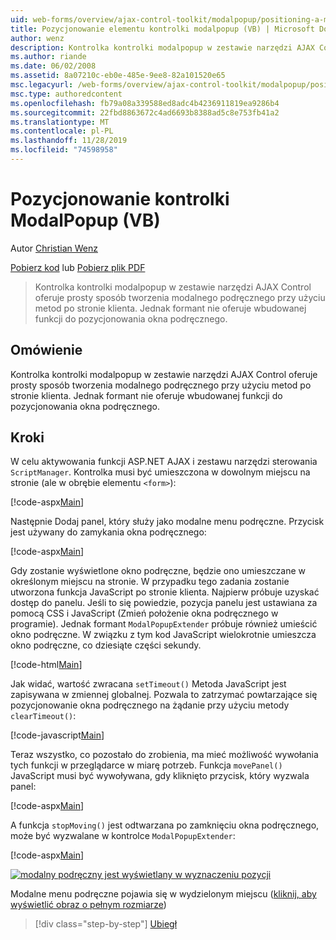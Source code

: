 ```yaml
---
uid: web-forms/overview/ajax-control-toolkit/modalpopup/positioning-a-modalpopup-vb
title: Pozycjonowanie elementu kontrolki modalpopup (VB) | Microsoft Docs
author: wenz
description: Kontrolka kontrolki modalpopup w zestawie narzędzi AJAX Control oferuje prosty sposób tworzenia modalnego podręcznego przy użyciu metod po stronie klienta. Jednak formant nie oferuje...
ms.author: riande
ms.date: 06/02/2008
ms.assetid: 8a07210c-eb0e-485e-9ee8-82a101520e65
msc.legacyurl: /web-forms/overview/ajax-control-toolkit/modalpopup/positioning-a-modalpopup-vb
msc.type: authoredcontent
ms.openlocfilehash: fb79a08a339588ed8adc4b4236911819ea9286b4
ms.sourcegitcommit: 22fbd8863672c4ad6693b8388ad5c8e753fb41a2
ms.translationtype: MT
ms.contentlocale: pl-PL
ms.lasthandoff: 11/28/2019
ms.locfileid: "74598958"
---
```

# <a name="positioning-a-modalpopup-vb"></a>Pozycjonowanie kontrolki ModalPopup (VB)

Autor [Christian Wenz](https://github.com/wenz)

[Pobierz kod](https://download.microsoft.com/download/2/4/0/24052038-f942-4336-905b-b60ae56f0dd5/ModalPopup4.vb.zip) lub [Pobierz plik PDF](https://download.microsoft.com/download/b/6/a/b6ae89ee-df69-4c87-9bfb-ad1eb2b23373/modalpopup4VB.pdf)

> Kontrolka kontrolki modalpopup w zestawie narzędzi AJAX Control oferuje prosty sposób tworzenia modalnego podręcznego przy użyciu metod po stronie klienta. Jednak formant nie oferuje wbudowanej funkcji do pozycjonowania okna podręcznego.

## <a name="overview"></a>Omówienie

Kontrolka kontrolki modalpopup w zestawie narzędzi AJAX Control oferuje prosty sposób tworzenia modalnego podręcznego przy użyciu metod po stronie klienta. Jednak formant nie oferuje wbudowanej funkcji do pozycjonowania okna podręcznego.

## <a name="steps"></a>Kroki

W celu aktywowania funkcji ASP.NET AJAX i zestawu narzędzi sterowania `ScriptManager`. Kontrolka musi być umieszczona w dowolnym miejscu na stronie (ale w obrębie elementu `<form>`):

[!code-aspx[Main](positioning-a-modalpopup-vb/samples/sample1.aspx)]

Następnie Dodaj panel, który służy jako modalne menu podręczne. Przycisk jest używany do zamykania okna podręcznego:

[!code-aspx[Main](positioning-a-modalpopup-vb/samples/sample2.aspx)]

Gdy zostanie wyświetlone okno podręczne, będzie ono umieszczane w określonym miejscu na stronie. W przypadku tego zadania zostanie utworzona funkcja JavaScript po stronie klienta. Najpierw próbuje uzyskać dostęp do panelu. Jeśli to się powiedzie, pozycja panelu jest ustawiana za pomocą CSS i JavaScript (Zmień położenie okna podręcznego w programie). Jednak formant `ModalPopupExtender` próbuje również umieścić okno podręczne. W związku z tym kod JavaScript wielokrotnie umieszcza okno podręczne, co dziesiąte części sekundy.

[!code-html[Main](positioning-a-modalpopup-vb/samples/sample3.html)]

Jak widać, wartość zwracana `setTimeout()` Metoda JavaScript jest zapisywana w zmiennej globalnej. Pozwala to zatrzymać powtarzające się pozycjonowanie okna podręcznego na żądanie przy użyciu metody `clearTimeout()`:

[!code-javascript[Main](positioning-a-modalpopup-vb/samples/sample4.js)]

Teraz wszystko, co pozostało do zrobienia, ma mieć możliwość wywołania tych funkcji w przeglądarce w miarę potrzeb. Funkcja `movePanel()` JavaScript musi być wywoływana, gdy kliknięto przycisk, który wyzwala panel:

[!code-aspx[Main](positioning-a-modalpopup-vb/samples/sample5.aspx)]

A funkcja `stopMoving()` jest odtwarzana po zamknięciu okna podręcznego, może być wyzwalane w kontrolce `ModalPopupExtender`:

[!code-aspx[Main](positioning-a-modalpopup-vb/samples/sample6.aspx)]

[![modalny podręczny jest wyświetlany w wyznaczeniu pozycji](positioning-a-modalpopup-vb/_static/image2.png)](positioning-a-modalpopup-vb/_static/image1.png)

Modalne menu podręczne pojawia się w wydzielonym miejscu ([kliknij, aby wyświetlić obraz o pełnym rozmiarze](positioning-a-modalpopup-vb/_static/image3.png))

> [!div class="step-by-step"]
> [Ubiegł](handling-postbacks-from-a-modalpopup-vb.md)
